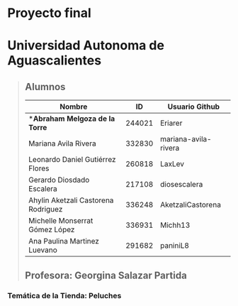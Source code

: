 # Proyecto final
# Universidad Autonoma de Aguascalientes
> ## Alumnos
> | **Nombre** | **ID** | **Usuario Github** |
> | --- | --- | --- |
> | ***Abraham Melgoza de la Torre** | 244021 | Eriarer |
> | Mariana Avila Rivera | 332830 | mariana-avila-rivera |
> | Leonardo Daniel Gutiérrez Flores | 260818 | LaxLev |
> | Gerardo Diosdado Escalera | 217108 | diosescalera |
> | Ahylin Aketzali Castorena Rodriguez | 336248 | AketzaliCastorena |
> | Michelle Monserrat Gómez López | 336931 | Michh13 |
> | Ana Paulina Martinez Luevano | 291682 | paniniL8 |
> 
> ## Profesora: Georgina Salazar Partida

### Temática de la Tienda: Peluches

